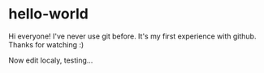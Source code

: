 # hello-world

Hi everyone!
I've never use git before. It's my first experience with github. Thanks for watching :)

Now edit localy, testing...
